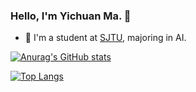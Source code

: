 ### Hello, I'm Yichuan Ma. 👋

- 🍻 I'm a student at [SJTU](https://www.sjtu.edu.cn), majoring in AI.

[![Anurag's GitHub stats](https://github-readme-stats.vercel.app/api?username=Entarochuan&show_icons=true&theme=tokyonight)](https://github.com/Entarochuan/github-readme-stats)

[![Top Langs](https://github-readme-stats.vercel.app/api/top-langs/?username=Entarochuan)](https://github.com/anuraghazra/github-readme-stats)
